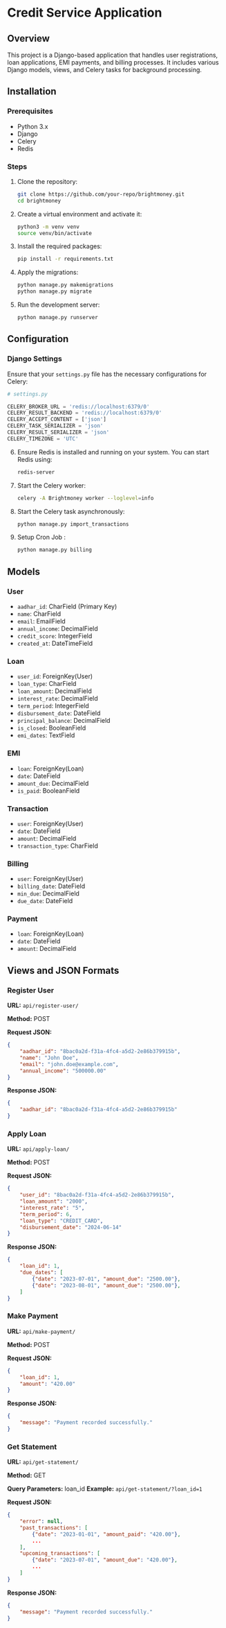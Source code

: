 # Credit Service Application

## Overview
This project is a Django-based application that handles user registrations, loan applications, EMI payments, and billing processes. It includes various Django models, views, and Celery tasks for background processing.

## Installation

### Prerequisites
- Python 3.x
- Django
- Celery
- Redis

### Steps
1. Clone the repository:
    ```bash
    git clone https://github.com/your-repo/brightmoney.git
    cd brightmoney
    ```

2. Create a virtual environment and activate it:
    ```bash
    python3 -m venv venv
    source venv/bin/activate
    ```

3. Install the required packages:
    ```bash
    pip install -r requirements.txt
    ```

4. Apply the migrations:
    ```bash
    python manage.py makemigrations
    python manage.py migrate
    ```

5. Run the development server:
    ```bash
    python manage.py runserver
    ```

## Configuration

### Django Settings

Ensure that your `settings.py` file has the necessary configurations for Celery:

```python
# settings.py

CELERY_BROKER_URL = 'redis://localhost:6379/0'
CELERY_RESULT_BACKEND = 'redis://localhost:6379/0'
CELERY_ACCEPT_CONTENT = ['json']
CELERY_TASK_SERIALIZER = 'json'
CELERY_RESULT_SERIALIZER = 'json'
CELERY_TIMEZONE = 'UTC'
```

6. Ensure Redis is installed and running on your system. You can start Redis using:
    ```bash
    redis-server
    ```

7. Start the Celery worker:
    ```bash
    celery -A Brightmoney worker --loglevel=info
    ```

8. Start the Celery task asynchronously:
    ```bash
    python manage.py import_transactions
    ```

9. Setup Cron Job  :
    ```bash
    python manage.py billing
    ```


## Models

### User
- `aadhar_id`: CharField (Primary Key)
- `name`: CharField
- `email`: EmailField
- `annual_income`: DecimalField
- `credit_score`: IntegerField
- `created_at`: DateTimeField

### Loan
- `user_id`: ForeignKey(User)
- `loan_type`: CharField
- `loan_amount`: DecimalField
- `interest_rate`: DecimalField
- `term_period`: IntegerField
- `disbursement_date`: DateField
- `principal_balance`: DecimalField
- `is_closed`: BooleanField
- `emi_dates`: TextField

### EMI
- `loan`: ForeignKey(Loan)
- `date`: DateField
- `amount_due`: DecimalField
- `is_paid`: BooleanField

### Transaction
- `user`: ForeignKey(User)
- `date`: DateField
- `amount`: DecimalField
- `transaction_type`: CharField

### Billing
- `user`: ForeignKey(User)
- `billing_date`: DateField
- `min_due`: DecimalField
- `due_date`: DateField

### Payment
- `loan`: ForeignKey(Loan)
- `date`: DateField
- `amount`: DecimalField

## Views and JSON Formats

### Register User
**URL:** `api/register-user/`

**Method:** POST

**Request JSON:**
```json
{
    "aadhar_id": "8bac0a2d-f31a-4fc4-a5d2-2e86b379915b",
    "name": "John Doe",
    "email": "john.doe@example.com",
    "annual_income": "500000.00"
}
```

**Response JSON:**
```json
{
    "aadhar_id": "8bac0a2d-f31a-4fc4-a5d2-2e86b379915b"
}
```

### Apply Loan
**URL:** `api/apply-loan/`

**Method:** POST

**Request JSON:**
```json
{
    "user_id": "8bac0a2d-f31a-4fc4-a5d2-2e86b379915b",
    "loan_amount": "2000",
    "interest_rate": "5",
    "term_period": 6,
    "loan_type": "CREDIT_CARD",
    "disbursement_date": "2024-06-14"
}

```

**Response JSON:**
```json
{
    "loan_id": 1,
    "due_dates": [
        {"date": "2023-07-01", "amount_due": "2500.00"},
        {"date": "2023-08-01", "amount_due": "2500.00"},
    ]
}
```

### Make Payment
**URL:** `api/make-payment/`

**Method:** POST

**Request JSON:**
```json
{
    "loan_id": 1,
    "amount": "420.00"
}
```

**Response JSON:**
```json
{
    "message": "Payment recorded successfully."
}
```

### Get Statement
**URL:** `api/get-statement/`

**Method:** GET

**Query Parameters:** loan_id
**Example:** `api/get-statement/?loan_id=1`

**Request JSON:**
```json
{
    "error": null,
    "past_transactions": [
        {"date": "2023-01-01", "amount_paid": "420.00"},
        ...
    ],
    "upcoming_transactions": [
        {"date": "2023-07-01", "amount_due": "420.00"},
        ...
    ]
}
```

**Response JSON:**
```json
{
    "message": "Payment recorded successfully."
}
```
